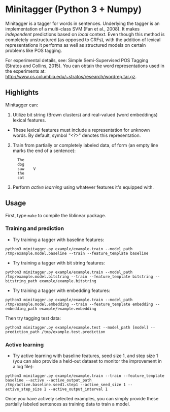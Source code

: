 Minitagger (Python 3 + Numpy)
=============================
Minitagger is a tagger for words in sentences. Underlying the tagger is an
implementation of a multi-class SVM (Fan et al., 2008). It makes *independent*
predictions based on *local* context. Even though this method is completely
unstructured (as opposed to CRFs), with the addition of lexical representations
it performs as well as structured models on certain problems like POS tagging.

For experimental details, see: Simple Semi-Supervised POS Tagging (Stratos and
Collins, 2015). You can obtain the word representations used in the experiments
at: http://www.cs.columbia.edu/~stratos/research/wordrep.tar.gz.

Highlights
----------
Minitagger can:

1. Utilize bit string (Brown clusters) and real-valued (word embeddings) lexical
features.
 * These lexical features must include a representation for unknown words.
By default, symbol "<?>" denotes this representation.

2. Train from partially or completely labeled data, of form (an empty line
marks the end of a sentence):

      	 The
      	 dog
      	 saw	V
      	 the
      	 cat

3. Perform *active learning* using whatever features it's equipped with.

Usage
--------
First, type `make` to compile the liblinear package.

### Training and prediction

* Try training a tagger with baseline features:

`python3 minitagger.py example/example.train --model_path /tmp/example.model.baseline --train --feature_template baseline`

* Try training a tagger with bit string features:

`python3 minitagger.py example/example.train --model_path /tmp/example.model.bitstring --train --feature_template bitstring --bitstring_path example/example.bitstring`

* Try training a tagger with embedding features:

`python3 minitagger.py example/example.train --model_path /tmp/example.model.embedding --train --feature_template embedding --embedding_path example/example.embedding`

Then try tagging test data:

`python3 minitagger.py example/example.test --model_path [model] --prediction_path /tmp/example.test.prediction`

### Active learning

* Try active learning with baseline features, seed size 1, and step size 1
(you can also provide a held-out dataset to monitor the improvement in a log
file):

`python3 minitagger.py example/example.train --train --feature_template baseline --active --active_output_path /tmp/active.baseline.seed1.step1 --active_seed_size 1 --active_step_size 1 --active_output_interval 1`

Once you have actively selected examples, you can simply provide these partially
labeled sentences as training data to train a model.